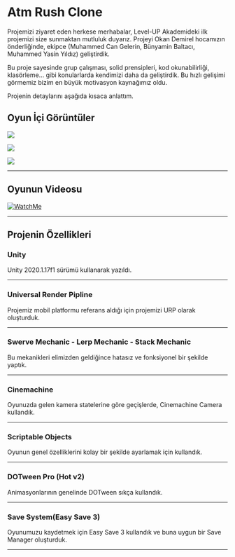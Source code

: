  # Atm Rush Clone

Projemizi ziyaret eden herkese merhabalar, Level-UP Akademideki ilk projemizi size sunmaktan mutluluk duyarız. Projeyi Okan Demirel hocamızın önderliğinde, ekipce (Muhammed Can Gelerin, Bünyamin Baltacı, Muhammed Yasin Yıldız) geliştirdik.

Bu proje sayesinde grup çalışması, solid prensipleri, kod okunabilirliği, klasörleme... gibi konularlarda kendimizi daha da geliştirdik. Bu hızlı gelişimi görmemiz bizim en büyük motivasyon kaynağımız oldu.

Projenin detaylarını aşağıda kısaca anlattım.

## Oyun İçi Görüntüler

![](https://raw.githubusercontent.com/McGelerin/ATM_Rush_Clone/main/Pictures/ATM_Rush_SS_1.PNG)

![](https://raw.githubusercontent.com/McGelerin/ATM_Rush_Clone/main/Pictures/ATM_Rush_SS_2.PNG)

![](https://github.com/McGelerin/ATM_Rush_Clone/blob/main/Pictures/ATM_Rush_SS_3.PNG)

------------

## Oyunun Videosu

[![WatchMe](https://raw.githubusercontent.com/McGelerin/ATM_Rush_Clone/main/Pictures/ATM_Rush_SS_Video.png "WatchMe")](https://youtu.be/xyYBU4nhB-g "WatchMe")

------------

## Projenin Özellikleri

### Unity
Unity 2020.1.17f1 sürümü kullanarak yazıldı.

------------
### Universal Render Pipline
Projemiz mobil platformu referans aldığı için projemizi URP olarak oluşturduk.

------------
### Swerve Mechanic - Lerp Mechanic - Stack Mechanic
Bu mekanikleri elimizden geldiğince hatasız ve fonksiyonel bir şekilde yaptık.

------------
### Cinemachine
Oyunuzda gelen kamera statelerine göre geçişlerde, Cinemachine Camera kullandık.

------------
### Scriptable Objects
Oyunun genel özelliklerini kolay bir şekilde ayarlamak için kullandık.

------------
### DOTween Pro (Hot v2)
Animasyonlarının genelinde DOTween sıkça kullandık.

------------
### Save System(Easy Save 3)
Oyunumuzu kaydetmek için Easy Save 3 kullandık ve buna uygun bir Save Manager oluşturduk.

------------
